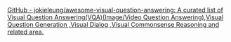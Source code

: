 
[GitHub - jokieleung/awesome-visual-question-answering: A curated list of Visual Question Answering(VQA)(Image/Video Question Answering),Visual Question Generation ,Visual Dialog ,Visual Commonsense Reasoning and related area.](https://github.com/jokieleung/awesome-visual-question-answering)
